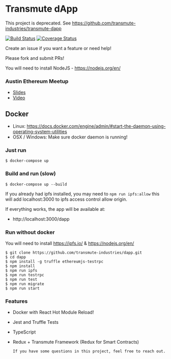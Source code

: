 # Transmute dApp

This project is deprecated. See https://github.com/transmute-industries/transmute-dapp

[![Build Status](https://travis-ci.org/transmute-industries/dapp.svg?branch=master)](https://travis-ci.org/transmute-industries/dapp)
[![Coverage Status](https://coveralls.io/repos/github/transmute-industries/dapp/badge.svg?branch=master)](https://coveralls.io/github/transmute-industries/dapp?branch=master)

Create an issue if you want a feature or need help!

Please fork and submit PRs!

You will need to install NodeJS - https://nodejs.org/en/

### Austin Ethereum Meetup 

- [Slides](https://docs.google.com/presentation/d/1LCgV4OQGAY7fFU1kpY4ZHmqO0c0o7MNXWPNZoTjCdJc/edit#slide=id.g23ff527f6a_0_238)
- [Video](https://www.youtube.com/watch?v=vYjkoFVoBSQ)

## Docker

- Linux: https://docs.docker.com/engine/admin/#start-the-daemon-using-operating-system-utilities
- OSX / Windows: Make sure docker daemon is running!

### Just run
```
$ docker-compose up
```
### Build and run (slow)
```
$ docker-compose up --build
```

If you already had ipfs installed, you may need to `npm run ipfs:allow` this will add localhost:3000 to ipfs access control allow origin.

If everything works, the app will be available at:

- http://localhost:3000/dapp


### Run without docker

You will need to install https://ipfs.io/ & https://nodejs.org/en/

```
$ git clone https://github.com/transmute-industries/dapp.git
$ cd dapp
$ npm install -g truffle ethereumjs-testrpc
$ npm install
$ npm run ipfs
$ npm run testrpc
$ npm run test
$ npm run migrate
$ npm run start
```

### Features

- Docker with React Hot Module Reload!
- Jest and Truffle Tests
- TypeScript
- Redux + Transmute Framework (Redux for Smart Contracts)

  `If you have some questions in this project, feel free to reach out.`
